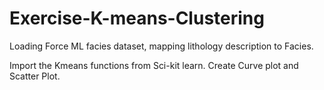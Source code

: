 # Exercise-K-means-Clustering
Loading Force ML facies dataset, mapping lithology description to Facies.

Import the Kmeans functions from Sci-kit learn. Create Curve plot and Scatter Plot.
 
